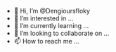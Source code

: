 - 👋 Hi, I’m @Dengioursfloky
- 👀 I’m interested in ...
- 🌱 I’m currently learning ...
- 💞️ I’m looking to collaborate on ...
- 📫 How to reach me ...

<!---
Dengioursfloky/Dengioursfloky is a ✨ special ✨ repository because its `README.md` (this file) appears on your GitHub profile.
You can click the Preview link to take a look at your changes.
--->
